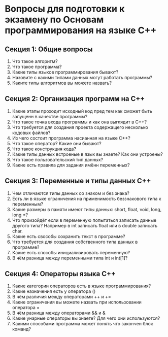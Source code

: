 # Вопросы для подготовки к экзамену по Основам программирования на языке C++

## Секция 1: Общие вопросы

1. Что такое алгоритм?
2. Что такое программа?
3. Какие типы языков программирования бывают?
4. Назовите с какими типами данных могут работать программы?
5. Каките типы алгоритмов вы можете назвать?

## Секция 2: Организация программ на C++

1. Какие этапы проходит исходный код пред тем как сможет быть запущенн в качестве программы?
2. Что такое точка входа программы и как она выглядит в C++?
3. Что требуется для создания проекта содержащего несколько кодовых файлов?
4. Из чего состоит программа насианная на языке C++?
5. Что такое оператор? Какие они бывают?
6. Что такое конструкция кода?
7. Какие типы данных встроеные в язык вы знаете? Как они устроены?
8. Что такое пользовательский тип данных?
9. Какие есть правила для задания имённ переменных?

## Секция 3: Переменные и типы данных C++

1. Чем отличаются типы данных со знаком и без знака?
2. Есть ли в языке ограничения на применимость беззнакового типа к переменным?
3. Какие размеры в памяти имеют типы данных: short, float, void, long, long *?
4. Что произойдёт если в переменную попытаться записать данные другого типа? Например в int записать float или в double записать char.
5. Какие есть свособы сохранить текст в программе?
6. Что требуется для создания собственного типа данных в программе?
7. Какие есть способы инициализировать переменную?
8. В чём разница между переменными типа int и int[1]?

## Секция 4: Операторы языка C++

1. Какие категории операторов есть в языке программирования?
2. Какие назначения есть у оператора ()
3. В чём различия между операторами ++ и  +=
4. Какие ограничения вы можете назвать при использовании оператора =
5. В чём разница между операторами && и &
6. Какие унарные операторы вы знаете? Для чего они используются?
7. Какими способами программа может понять что закончен блок команд?

